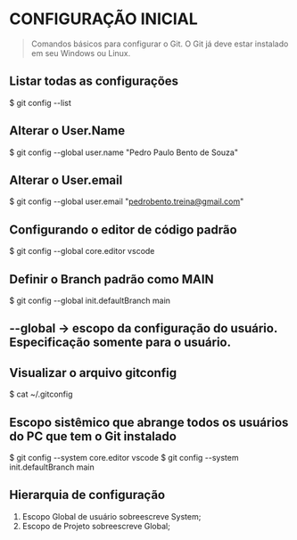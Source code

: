 # CONFIGURAÇÃO INICIAL
> Comandos básicos para configurar o Git.
> O Git já deve estar instalado em seu Windows ou Linux.

## Listar todas as configurações
$ git config --list

## Alterar o User.Name
$ git config --global user.name "Pedro Paulo Bento de Souza"

## Alterar o User.email
$ git config --global user.email "pedrobento.treina@gmail.com"

## Configurando o editor de código padrão
$ git config --global core.editor vscode

## Definir o Branch padrão como MAIN
$ git config --global init.defaultBranch main

## --global -> escopo da configuração do usuário. Especificação somente para o usuário.
## Visualizar o arquivo gitconfig
$ cat ~/.gitconfig

## Escopo sistêmico que abrange todos os usuários do PC que tem o Git instalado
$ git config --system core.editor vscode
$ git config --system init.defaultBranch main

## Hierarquia de configuração
1. Escopo Global de usuário sobreescreve System;
2. Escopo de Projeto sobreescreve Global;




